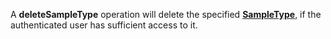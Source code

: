 <a name="deleteSampleType"></a>A **deleteSampleType** operation will delete the specified <a href="#sampleTypes">**SampleType**</a>, if the authenticated user has sufficient access to it.


